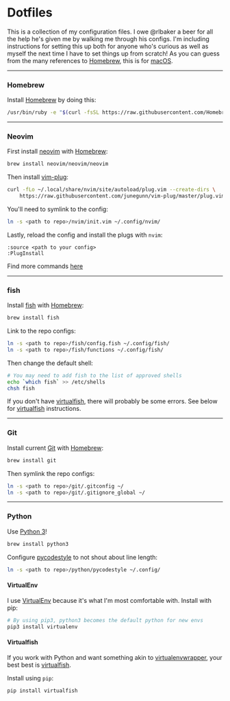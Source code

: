 # Dotfiles
This is a collection of my configuration files. I owe @rlbaker a beer for all
the help he's given me by walking me through his configs. I'm including
instructions for setting this up both for anyone who's curious as well as
myself the next time I have to set things up from scratch! As you can guess
from the many references to [Homebrew], this is for [macOS].

---

### Homebrew
Install [Homebrew] by doing this:
```bash
/usr/bin/ruby -e "$(curl -fsSL https://raw.githubusercontent.com/Homebrew/install/master/install)"
```

---

### Neovim
First install [neovim](https://github.com/neovim/neovim) with [Homebrew]:
```bash
brew install neovim/neovim/neovim
```
Then install [vim-plug]:
```bash
curl -fLo ~/.local/share/nvim/site/autoload/plug.vim --create-dirs \
    https://raw.githubusercontent.com/junegunn/vim-plug/master/plug.vim
```
You'll need to symlink to the config:
```bash
ln -s <path to repo>/nvim/init.vim ~/.config/nvim/
```
Lastly, reload the config and install the plugs with `nvim`:
```
:source <path to your config>
:PlugInstall
```
Find more commands [here](https://github.com/junegunn/vim-plug#commands)

---

### fish
Install [fish] with [Homebrew]:
```bash
brew install fish
```
Link to the repo configs:
```bash
ln -s <path to repo>/fish/config.fish ~/.config/fish/
ln -s <path to repo>/fish/functions ~/.config/fish/
```
Then change the default shell:
```bash
# You may need to add fish to the list of approved shells
echo `which fish` >> /etc/shells
chsh fish
```
If you don't have [virtualfish], there will probably be some errors. See below
for [virtualfish] instructions.

---

### Git
Install current [Git] with [Homebrew]:
```bash
brew install git
```
Then symlink the repo configs:
```bash
ln -s <path to repo>/git/.gitconfig ~/
ln -s <path to repo>/git/.gitignore_global ~/
```

---

### Python
Use [Python 3]!
```bash
brew install python3
```
Configure [pycodestyle] to not shout about line length:
```bash
ln -s <path to repo>/python/pycodestyle ~/.config/
```
#### VirtualEnv
I use [VirtualEnv] because it's what I'm most comfortable with. Install with
pip:
```bash
# By using pip3, python3 becomes the default python for new envs
pip3 install virtualenv
```
#### Virtualfish
If you work with Python and want something akin to [virtualenvwrapper], your
best best is [virtualfish].

Install using `pip`:
```bash
pip install virtualfish
```

[fish]: https://fishshell.com
[Git]: https://git-scm.com
[Homebrew]: https://brew.sh
[macOS]: https://www.apple.com/macos/
[neovim]: https://github.com/neovim/neovim
[pycodestyle]: http://pycodestyle.readthedocs.io/en/latest/
[Python 3]: https://www.python.org
[vim-plug]: https://github.com/junegunn/vim-plug
[VirtualEnv]: https://virtualenv.pypa.io/en/latest/
[virtualenvwrapper]: https://virtualenvwrapper.readthedocs.io/en/stable/index.html
[virtualfish]: http://virtualfish.readthedocs.io/en/latest/

